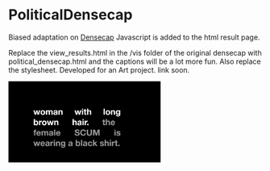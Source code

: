 # PoliticalDensecap
Biased adaptation on <a href="https://github.com/jcjohnson/densecap" alt="Densecap">Densecap</a>
Javascript is added to the html result page.

Replace the view_results.html in the /vis folder of the original densecap with political_densecap.html and the captions will be a lot more fun. Also replace the stylesheet.
Developed for an Art project. link soon.

<img src="political_densecap.png" style="max-width:60%;"></a>
